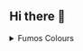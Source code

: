 ## Hi there 👋

<details>
  <summary align="left">Fumos Colours</summary>
  
  * Fumo Neon Pink Hex `#FF00D7` RGBA `255, 0, 215, 1`
  
  * Fumo Neon Cyan Hex `#87FFFF` RGBA `135, 255, 255, 1`
  
